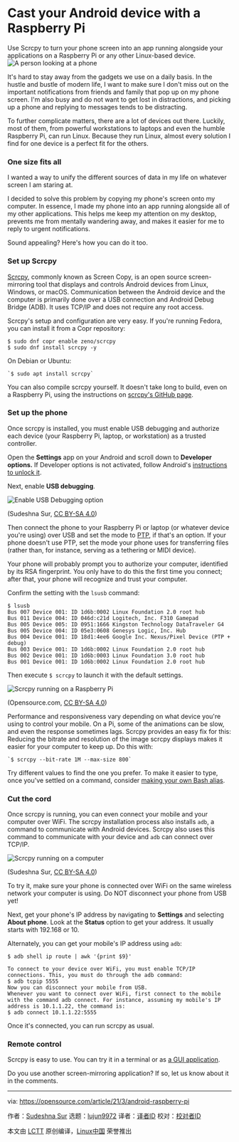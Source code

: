 [#]: subject: (Cast your Android device with a Raspberry Pi)
[#]: via: (https://opensource.com/article/21/3/android-raspberry-pi)
[#]: author: (Sudeshna Sur https://opensource.com/users/sudeshna-sur)
[#]: collector: (lujun9972)
[#]: translator: ( RiaXu)
[#]: reviewer: ( )
[#]: publisher: ( )
[#]: url: ( )

Cast your Android device with a Raspberry Pi
======
Use Scrcpy to turn your phone screen into an app running alongside your
applications on a Raspberry Pi or any other Linux-based device.
![A person looking at a phone][1]

It's hard to stay away from the gadgets we use on a daily basis. In the hustle and bustle of modern life, I want to make sure I don't miss out on the important notifications from friends and family that pop up on my phone screen. I'm also busy and do not want to get lost in distractions, and picking up a phone and replying to messages tends to be distracting.

To further complicate matters, there are a lot of devices out there. Luckily, most of them, from powerful workstations to laptops and even the humble Raspberry Pi, can run Linux. Because they run Linux, almost every solution I find for one device is a perfect fit for the others.

### One size fits all

I wanted a way to unify the different sources of data in my life on whatever screen I am staring at.

I decided to solve this problem by copying my phone's screen onto my computer. In essence, I made my phone into an app running alongside all of my other applications. This helps me keep my attention on my desktop, prevents me from mentally wandering away, and makes it easier for me to reply to urgent notifications.

Sound appealing? Here's how you can do it too.

### Set up Scrcpy

[Scrcpy][2], commonly known as Screen Copy, is an open source screen-mirroring tool that displays and controls Android devices from Linux, Windows, or macOS. Communication between the Android device and the computer is primarily done over a USB connection and Android Debug Bridge (ADB). It uses TCP/IP and does not require any root access.

Scrcpy's setup and configuration are very easy. If you're running Fedora, you can install it from a Copr repository:


```
$ sudo dnf copr enable zeno/scrcpy
$ sudo dnf install scrcpy -y
```

On Debian or Ubuntu:


```
`$ sudo apt install scrcpy`
```

You can also compile scrcpy yourself. It doesn't take long to build, even on a Raspberry Pi, using the instructions on [scrcpy's GitHub page][3].

### Set up the phone

Once scrcpy is installed, you must enable USB debugging and authorize each device (your Raspberry Pi, laptop, or workstation) as a trusted controller.

Open the **Settings** app on your Android and scroll down to **Developer options.** If Developer options is not activated, follow Android's [instructions to unlock it][4].

Next, enable **USB debugging**.

![Enable USB Debugging option][5]

(Sudeshna Sur, [CC BY-SA 4.0][6])

Then connect the phone to your Raspberry Pi or laptop (or whatever device you're using) over USB and set the mode to [PTP][7], if that's an option. If your phone doesn't use PTP, set the mode your phone uses for transferring files (rather than, for instance, serving as a tethering or MIDI device).

Your phone will probably prompt you to authorize your computer, identified by its RSA fingerprint. You only have to do this the first time you connect; after that, your phone will recognize and trust your computer.

Confirm the setting with the `lsusb` command:


```
$ lsusb
Bus 007 Device 001: ID 1d6b:0002 Linux Foundation 2.0 root hub
Bus 011 Device 004: ID 046d:c21d Logitech, Inc. F310 Gamepad
Bus 005 Device 005: ID 0951:1666 Kingston Technology DataTraveler G4
Bus 005 Device 004: ID 05e3:0608 Genesys Logic, Inc. Hub
Bus 004 Device 001: ID 18d1:4ee6 Google Inc. Nexus/Pixel Device (PTP + debug)
Bus 003 Device 001: ID 1d6b:0002 Linux Foundation 2.0 root hub
Bus 002 Device 001: ID 1d6b:0003 Linux Foundation 3.0 root hub
Bus 001 Device 001: ID 1d6b:0002 Linux Foundation 2.0 root hub
```

Then execute `$ scrcpy` to launch it with the default settings.

![Scrcpy running on a Raspberry Pi][8]

(Opensource.com, [CC BY-SA 4.0][6])

Performance and responsiveness vary depending on what device you're using to control your mobile. On a Pi, some of the animations can be slow, and even the response sometimes lags. Scrcpy provides an easy fix for this: Reducing the bitrate and resolution of the image scrcpy displays makes it easier for your computer to keep up. Do this with:


```
`$ scrcpy --bit-rate 1M --max-size 800`
```

Try different values to find the one you prefer. To make it easier to type, once you've settled on a command, consider [making your own Bash alias][9].

### Cut the cord

Once scrcpy is running, you can even connect your mobile and your computer over WiFi. The scrcpy installation process also installs `adb`, a command to communicate with Android devices. Scrcpy also uses this command to communicate with your device and `adb` can connect over TCP/IP.

![Scrcpy running on a computer][10]

(Sudeshna Sur, [CC BY-SA 4.0][6])

To try it, make sure your phone is connected over WiFi on the same wireless network your computer is using. Do NOT disconnect your phone from USB yet!

Next, get your phone's IP address by navigating to **Settings** and selecting **About phone**. Look at the **Status** option to get your address. It usually starts with 192.168 or 10.

Alternately, you can get your mobile's IP address using `adb`:


```
$ adb shell ip route | awk '{print $9}'

To connect to your device over WiFi, you must enable TCP/IP connections. This, you must do through the adb command:
$ adb tcpip 5555
Now you can disconnect your mobile from USB.
Whenever you want to connect over WiFi, first connect to the mobile with the command adb connect. For instance, assuming my mobile's IP address is 10.1.1.22, the command is:
$ adb connect 10.1.1.22:5555
```

Once it's connected, you can run scrcpy as usual.

### Remote control

Scrcpy is easy to use. You can try it in a terminal or as [a GUI application][11].

Do you use another screen-mirroring application? If so, let us know about it in the comments.

--------------------------------------------------------------------------------

via: https://opensource.com/article/21/3/android-raspberry-pi

作者：[Sudeshna Sur][a]
选题：[lujun9972][b]
译者：[译者ID](https://github.com/ShuyRoy)
校对：[校对者ID](https://github.com/校对者ID)

本文由 [LCTT](https://github.com/LCTT/TranslateProject) 原创编译，[Linux中国](https://linux.cn/) 荣誉推出

[a]: https://opensource.com/users/sudeshna-sur
[b]: https://github.com/lujun9972
[1]: https://opensource.com/sites/default/files/styles/image-full-size/public/lead-images/idea_innovation_mobile_phone.png?itok=RqVtvxkd (A person looking at a phone)
[2]: https://github.com/Genymobile/scrcpy
[3]: https://github.com/Genymobile/scrcpy/blob/master/BUILD.md
[4]: https://developer.android.com/studio/debug/dev-options
[5]: https://opensource.com/sites/default/files/uploads/usb-debugging.jpg (Enable USB Debugging option)
[6]: https://creativecommons.org/licenses/by-sa/4.0/
[7]: https://en.wikipedia.org/wiki/Picture_Transfer_Protocol
[8]: https://opensource.com/sites/default/files/uploads/scrcpy-pi.jpg (Scrcpy running on a Raspberry Pi)
[9]: https://opensource.com/article/19/7/bash-aliases
[10]: https://opensource.com/sites/default/files/uploads/ssur-desktop.png (Scrcpy running on a computer)
[11]: https://opensource.com/article/19/9/mirror-android-screen-guiscrcpy
